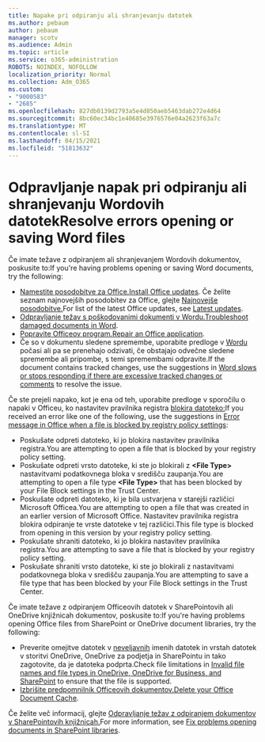 ```yaml
---
title: Napake pri odpiranju ali shranjevanju datotek
ms.author: pebaum
author: pebaum
manager: scotv
ms.audience: Admin
ms.topic: article
ms.service: o365-administration
ROBOTS: NOINDEX, NOFOLLOW
localization_priority: Normal
ms.collection: Adm_O365
ms.custom:
- "9000583"
- "2685"
ms.openlocfilehash: 827db0139d2793a5e4d850aeb5463dab272e4d64
ms.sourcegitcommit: 8bc60ec34bc1e40685e3976576e04a2623f63a7c
ms.translationtype: MT
ms.contentlocale: sl-SI
ms.lasthandoff: 04/15/2021
ms.locfileid: "51813632"
---
```

# <a name="resolve-errors-opening-or-saving-word-files"></a><span data-ttu-id="4cf6d-102">Odpravljanje napak pri odpiranju ali shranjevanju Wordovih datotek</span><span class="sxs-lookup"><span data-stu-id="4cf6d-102">Resolve errors opening or saving Word files</span></span>

<span data-ttu-id="4cf6d-103">Če imate težave z odpiranjem ali shranjevanjem Wordovih dokumentov, poskusite to:</span><span class="sxs-lookup"><span data-stu-id="4cf6d-103">If you're having problems opening or saving Word documents, try the following:</span></span>

- <span data-ttu-id="4cf6d-104">[Namestite posodobitve za Office.](https://support.office.com/article/2ab296f3-7f03-43a2-8e50-46de917611c5)</span><span class="sxs-lookup"><span data-stu-id="4cf6d-104">[Install Office updates](https://support.office.com/article/2ab296f3-7f03-43a2-8e50-46de917611c5).</span></span> <span data-ttu-id="4cf6d-105">Če želite seznam najnovejših posodobitev za Office, glejte [Najnovejše posodobitve.](https://docs.microsoft.com/officeupdates/office-updates-msi)</span><span class="sxs-lookup"><span data-stu-id="4cf6d-105">For list of the latest Office updates, see [Latest updates](https://docs.microsoft.com/officeupdates/office-updates-msi).</span></span>
- <span data-ttu-id="4cf6d-106">[Odpravljanje težav s poškodovanimi dokumenti v Wordu.](https://docs.microsoft.com/office/troubleshoot/word/damaged-documents-in-word)</span><span class="sxs-lookup"><span data-stu-id="4cf6d-106">[Troubleshoot damaged documents in Word](https://docs.microsoft.com/office/troubleshoot/word/damaged-documents-in-word).</span></span>
- <span data-ttu-id="4cf6d-107">[Popravite Officeov program.](https://support.office.com/Article/Repair-an-Office-application-7821d4b6-7c1d-4205-aa0e-a6b40c5bb88b)</span><span class="sxs-lookup"><span data-stu-id="4cf6d-107">[Repair an Office application](https://support.office.com/Article/Repair-an-Office-application-7821d4b6-7c1d-4205-aa0e-a6b40c5bb88b).</span></span>
- <span data-ttu-id="4cf6d-108">Če so v dokumentu sledene spremembe, uporabite predloge v [Wordu](https://docs.microsoft.com/office/troubleshoot/word/word-stops-responding) počasi ali pa se prenehajo odzivati, če obstajajo odvečne sledene spremembe ali pripombe, s temi spremembami odpravite.</span><span class="sxs-lookup"><span data-stu-id="4cf6d-108">If the document contains tracked changes, use the suggestions in [Word slows or stops responding if there are excessive tracked changes or comments](https://docs.microsoft.com/office/troubleshoot/word/word-stops-responding) to resolve the issue.</span></span>

<span data-ttu-id="4cf6d-109">Če ste prejeli napako, kot je ena od teh, uporabite predloge v sporočilu o napaki v Officeu, ko nastavitev pravilnika registra [blokira datoteko:](https://docs.microsoft.com/office/troubleshoot/settings/file-blocked-in-office)</span><span class="sxs-lookup"><span data-stu-id="4cf6d-109">If you received an error like one of the following, use the suggestions in [Error message in Office when a file is blocked by registry policy settings](https://docs.microsoft.com/office/troubleshoot/settings/file-blocked-in-office):</span></span>

- <span data-ttu-id="4cf6d-110">Poskušate odpreti datoteko, ki jo blokira nastavitev pravilnika registra.</span><span class="sxs-lookup"><span data-stu-id="4cf6d-110">You are attempting to open a file that is blocked by your registry policy setting.</span></span>
- <span data-ttu-id="4cf6d-111">Poskušate odpreti vrsto datoteke, ki ste jo blokirali z **\<File Type\>** nastavitvami podatkovnega bloka v središču zaupanja.</span><span class="sxs-lookup"><span data-stu-id="4cf6d-111">You are attempting to open a file type **\<File Type\>** that has been blocked by your File Block settings in the Trust Center.</span></span>
- <span data-ttu-id="4cf6d-112">Poskušate odpreti datoteko, ki je bila ustvarjena v starejši različici Microsoft Officea.</span><span class="sxs-lookup"><span data-stu-id="4cf6d-112">You are attempting to open a file that was created in an earlier version of Microsoft Office.</span></span> <span data-ttu-id="4cf6d-113">Nastavitev pravilnika registra blokira odpiranje te vrste datoteke v tej različici.</span><span class="sxs-lookup"><span data-stu-id="4cf6d-113">This file type is blocked from opening in this version by your registry policy setting.</span></span>
- <span data-ttu-id="4cf6d-114">Poskušate shraniti datoteko, ki jo blokira nastavitev pravilnika registra.</span><span class="sxs-lookup"><span data-stu-id="4cf6d-114">You are attempting to save a file that is blocked by your registry policy setting.</span></span>
- <span data-ttu-id="4cf6d-115">Poskušate shraniti vrsto datoteke, ki ste jo blokirali z nastavitvami podatkovnega bloka v središču zaupanja.</span><span class="sxs-lookup"><span data-stu-id="4cf6d-115">You are attempting to save a file type that has been blocked by your File Block settings in the Trust Center.</span></span>

<span data-ttu-id="4cf6d-116">Če imate težave z odpiranjem Officeovih datotek v SharePointovih ali OneDrive knjižnicah dokumentov, poskusite to:</span><span class="sxs-lookup"><span data-stu-id="4cf6d-116">If you're having problems opening Office files from SharePoint or OneDrive document libraries, try the following:</span></span>

- <span data-ttu-id="4cf6d-117">Preverite omejitve datotek v [neveljavnih](https://support.office.com/article/64883a5d-228e-48f5-b3d2-eb39e07630fa) imenih datotek in vrstah datotek v storitvi OneDrive, OneDrive za podjetja in SharePointu in tako zagotovite, da je datoteka podprta.</span><span class="sxs-lookup"><span data-stu-id="4cf6d-117">Check file limitations in [Invalid file names and file types in OneDrive, OneDrive for Business, and SharePoint](https://support.office.com/article/64883a5d-228e-48f5-b3d2-eb39e07630fa) to ensure that the file is supported.</span></span> 
- <span data-ttu-id="4cf6d-118">[Izbrišite predpomnilnik Officeovih dokumentov.](https://support.office.com/article/b1d3765e-d71b-4bb8-99ca-acd22c42995d
)</span><span class="sxs-lookup"><span data-stu-id="4cf6d-118">[Delete your Office Document Cache](https://support.office.com/article/b1d3765e-d71b-4bb8-99ca-acd22c42995d
).</span></span> 

<span data-ttu-id="4cf6d-119">Če želite več informacij, glejte [Odpravljanje težav z odpiranjem dokumentov v SharePointovih knjižnicah.](https://support.office.com/article/31329fa1-4ad0-47fc-95d8-bb0c5b12a536)</span><span class="sxs-lookup"><span data-stu-id="4cf6d-119">For more information, see [Fix problems opening documents in SharePoint libraries](https://support.office.com/article/31329fa1-4ad0-47fc-95d8-bb0c5b12a536).</span></span>